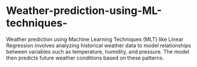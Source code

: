 # Weather-prediction-using-ML-techniques-
Weather prediction using Machine Learning Techniques (MLT) like Linear Regression involves analyzing historical weather data to model relationships between variables such as temperature, humidity, and pressure. The model then predicts future weather conditions based on these patterns.
